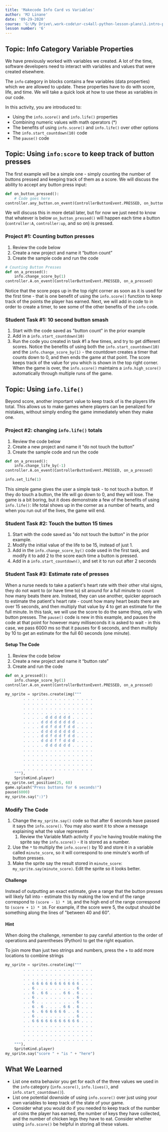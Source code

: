 ```yaml
---
title: 'Makecode Info Card vs Variables'
author: 'MJ Linane'
date: '09-29-2020'
course: 'G:\My Drive\.work-code\or-cs4all-python-lesson-plans\1.intro-programming'
lesson number: '6'
---
```


## Topic: Info Category Variable Properties

We have previously worked with variables we created. A lot of the time, software developers need to interact with variables and values that were created elsewhere.

The `info` category in blocks contains a few variables (data properties) which we are allowed to update. These properties have to do with score, life, and time. We will take a quick look at how to use these as variables in our code.

In this activity, you are introduced to:

- Using the `info.score()` and `info.life()` properties
- Combining numeric values with math operators (*)
- The benefits of using `info.score()` and `info.life()` over other options
- The `info.start_countdown(10)` code
- The `pause()` code

## Topic: Using `info:score` to keep track of button presses

The first example will be a simple one - simply counting the number of buttons pressed and keeping track of them as a score. We will discuss the ability to accept any button press input:

```python
def on_button_pressed():
    # Code goes here
controller.any_button.on_event(ControllerButtonEvent.PRESSED, on_button_pressed)
```

We will discuss this in more detail later, but for now we just need to know that whatever is below `on_button_pressed()` will happen each time a button (`controller:A`, `controller:up`, and so on) is pressed.

### Project #1: Counting button presses

1. Review the code below
2. Create a new project and name it “button count”
3. Create the sample code and run the code

```python
# Counting Button Presses
def on_a_pressed():
    info.change_score_by(1)
controller.A.on_event(ControllerButtonEvent.PRESSED, on_a_pressed)
```

Notice that the score pops up in the top right corner as soon as it is used for the first time - that is one benefit of using the `info.score()` function to keep track of the points the player has earned. Next, we will add in code to in order to create a timer, to see some of the other benefits of the `info` code.

### Student Task #1: 10 second button smash

1. Start with the code saved as "button count" in the prior example
2. Add in a `info.start_countdown(10)`
3. Run the code you created in task #1 a few times, and try to get different scores. Notice the benefits of using both the `info.start_countdown(10)` and the `info.change_score_by(1)` - the countdown creates a timer that counts down to 0, and then ends the game at that point. The score keeps track of the value for you which is shown in the top right corner. When the game is over, the `info.score()` maintains a `info.high_score()` automatically through multiple runs of the game.

## Topic: Using `info.life()`

Beyond score, another important value to keep track of is the players life total. This allows us to make games where players can be penalized for mistakes, without simply ending the game immediately when they make one.

### Project #2: changing `info.life()` totals

1. Review the code below
2. Create a new project and name it “do not touch the button”
3. Create the sample code and run the code

```python
def on_a_pressed():
    info.change_life_by(-1)
controller.A.on_event(ControllerButtonEvent.PRESSED, on_a_pressed)

info.set_life(1)
```

This simple game gives the user a simple task - to not touch a button. If they do touch a button, the life will go down to 0, and they will lose. The game is a bit boring, but it does demonstrate a few of the benefits of using `info.life()`: life total shows up in the corner as a number of hearts, and when you run out of the lives, the game will end.

### Student Task #2: Touch the button 15 times

1. Start with the code saved as "do not touch the button" in the prior example.
2. Modify the initial value of the life to be 15, instead of just 1.
3. Add in the `info.change_score_by()` code used in the first task, and modify it to add 2 to the score each time a button is pressed.
4. Add in a `info.start_countdown()`, and set it to run out after 2 seconds

### Student Task #3: Estimate rate of presses

When a nurse needs to take a patient's heart rate with their other vital signs, they do not want to (or have time to) sit around for a full minute to count how many beats there are. Instead, they can use another, quicker approach to estimate the patient's heart rate - count how many heart beats there are over 15 seconds, and then multiply that value by 4 to get an estimate for the full minute. In this task, we will use the score to do the same thing, only with button presses. The `pause()` code is new in this example, and pauses the code at that point for however many milliseconds it is asked to wait - in this case, we pass 6000 ms so that it pauses for 6 seconds, and then multiply by 10 to get an estimate for the full 60 seconds (one minute).

#### Setup The Code

1. Review the code below
2. Create a new project and name it “button rate”
3. Create and run the code

```python
def on_a_pressed():
    info.change_score_by(1)
controller.A.on_event(ControllerButtonEvent.PRESSED, on_a_pressed)

my_sprite = sprites.create(img("""
        . . . . . . . . . . . . . . . .
        . . . . . . . . . . . . . . . .
        . . . . . . . . . . . . . . . .
        . . . . . . . . . . . . . . . .
        . . . . . d d d d d d . . . . .
        . . . . d d d d d d d d . . . .
        . . . . d d f d d f d d . . . .
        . . . . d d d d d d d d . . . .
        . . . . d d f d d f d d . . . .
        . . . . d d d f f d d d . . . .
        . . . . . d d d d d d . . . . .
        . . . . . . . . . . . . . . . .
        . . . . . . . . . . . . . . . .
        . . . . . . . . . . . . . . . .
        . . . . . . . . . . . . . . . .
        . . . . . . . . . . . . . . . .
    """),
    SpriteKind.player)
my_sprite.set_position(25, 60)
game.splash("Press buttons for 6 seconds!")
pause(6000)
my_sprite.say(":)")
```

### Modify The Code

1. Change the `my_sprite.say()` code so that after 6 seconds have passed it says the `info.score()`. You may also want it to show a message explaining what the value represents
   1. Review the Variable Math activity if you're having trouble making the sprite say the `info.score()` - it is stored as a number.
2. Use the `*` to multiply the `info.score()` by 10 and store it in a variable called `minute_score`, so it will correspond to one minute's worth of button presses.
3. Make the sprite say the result stored in `minute_score`: `my_sprite.say(minute_score)`. Edit the sprite so it looks better.

#### Challenge

Instead of outputting an exact estimate, give a range that the button presses will likely fall into - estimate this by making the low end of the range correspond to `(score - 1) * 10`, and the high end of the range correspond to `(score + 1) * 10`. For example, if the score were 5, the output should be something along the lines of "between 40 and 60".

#### Hint

When doing the challenge, remember to pay careful attention to the order of operations and parentheses (Python) to get the right equation.

To join more than just two strings and numbers, press the + to add more locations to combine strings

```python
my_sprite = sprites.create(img("""
        . . . . . . . . . . . . . . . .
        . . . . . . . . . . . . . . . .
        . . . . . . . . . . . . . . . .
        . . 6 6 6 6 6 6 6 6 6 6 6 . . .
        . . 6 . . . . . . . . . 6 . . .
        . . 6 . 6 6 . . . 6 6 . 6 . . .
        . . 6 . . . . . . . . . 6 . . .
        . . 6 . . . . . . . . . 6 . . .
        . . 6 . 6 . . . . 6 6 . 6 . . .
        . . 6 . 6 6 6 6 6 6 . . 6 . . .
        . . 6 . . . . . . . . . 6 . . .
        . . 6 6 6 6 6 6 6 6 6 6 6 . . .
        . . . . . . . . . . . . . . . .
        . . . . . . . . . . . . . . . .
        . . . . . . . . . . . . . . . .
        . . . . . . . . . . . . . . . .
    """),
    SpriteKind.player)
my_sprite.say("score " + "is " + "here")
```

## What We Learned

- List one extra behavior you get for each of the three values we used in the `info` category (`info.score()`, `info.lives()`, and `info.start_countdown()`).
- List one potential downside of using `info.score()` over just using your own variables to keep track of the state of your game.
- Consider what you would do if you needed to keep track of the number of coins the player has earned, the number of keys they have collected, and the number of chicken legs they have to eat. Consider whether using `info.score()` be helpful in storing all these values.
